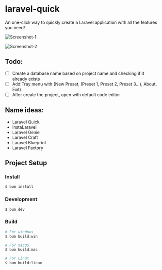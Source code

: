 # laravel-quick

An one-click way to quickly create a Laravel application with all the features you need!

![Screenshot-1](https://github.com/dougkusanagi/guepardosys-hub/blob/main/screenshot-1.png?raw=true)

![Screenshot-2](https://github.com/dougkusanagi/guepardosys-hub/blob/main/screenshot-2.png?raw=true)

## Todo:

- [ ] Create a database name based on project name and checking if it already exists
- [ ] Add Tray menu with (New Preset, (Preset 1, Preset 2, Preset 3...), About, Exit)
- [ ] After create the project, open with default code editor

## Name ideas:

- Laravel Quick
- InstaLaravel
- Laravel Genie
- Laravel Craft
- Laravel Blueprint
- Laravel Factory

## Project Setup

### Install

```bash
$ bun install
```

### Development

```bash
$ bun dev
```

### Build

```bash
# For windows
$ bun build:win

# For macOS
$ bun build:mac

# For Linux
$ bun build:linux
```
